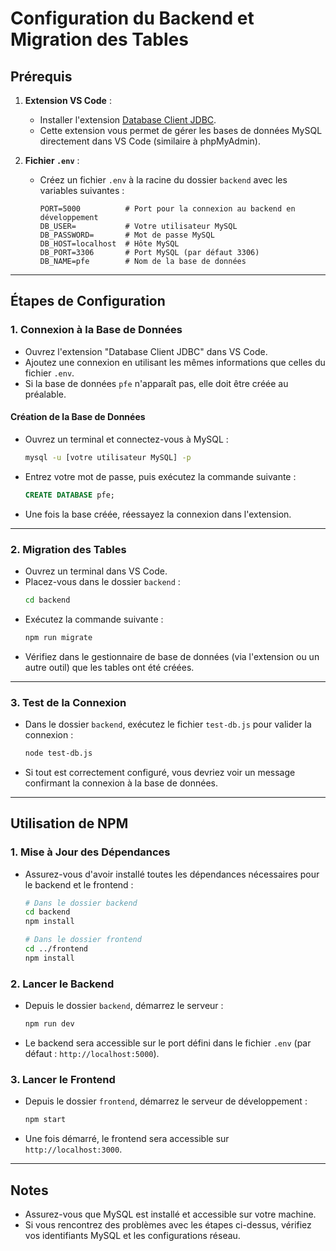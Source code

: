 # Configuration du Backend et Migration des Tables

## Prérequis
1. **Extension VS Code** :
   - Installer l'extension [Database Client JDBC](https://marketplace.visualstudio.com/items?itemName=cweijan.vscode-database-client).
   - Cette extension vous permet de gérer les bases de données MySQL directement dans VS Code (similaire à phpMyAdmin).

2. **Fichier `.env`** :
   - Créez un fichier `.env` à la racine du dossier `backend` avec les variables suivantes :
     ```env
     PORT=5000          # Port pour la connexion au backend en développement
     DB_USER=           # Votre utilisateur MySQL
     DB_PASSWORD=       # Mot de passe MySQL
     DB_HOST=localhost  # Hôte MySQL
     DB_PORT=3306       # Port MySQL (par défaut 3306)
     DB_NAME=pfe        # Nom de la base de données
     ```

---

## Étapes de Configuration

### 1. **Connexion à la Base de Données**
   - Ouvrez l'extension "Database Client JDBC" dans VS Code.
   - Ajoutez une connexion en utilisant les mêmes informations que celles du fichier `.env`.
   - Si la base de données `pfe` n'apparaît pas, elle doit être créée au préalable.

   #### Création de la Base de Données
   - Ouvrez un terminal et connectez-vous à MySQL :
     ```bash
     mysql -u [votre utilisateur MySQL] -p
     ```
   - Entrez votre mot de passe, puis exécutez la commande suivante :
     ```sql
     CREATE DATABASE pfe;
     ```
   - Une fois la base créée, réessayez la connexion dans l'extension.

---

### 2. **Migration des Tables**
   - Ouvrez un terminal dans VS Code.
   - Placez-vous dans le dossier `backend` :
     ```bash
     cd backend
     ```
   - Exécutez la commande suivante :
     ```bash
     npm run migrate
     ```
   - Vérifiez dans le gestionnaire de base de données (via l'extension ou un autre outil) que les tables ont été créées.

---

### 3. **Test de la Connexion**
   - Dans le dossier `backend`, exécutez le fichier `test-db.js` pour valider la connexion :
     ```bash
     node test-db.js
     ```
   - Si tout est correctement configuré, vous devriez voir un message confirmant la connexion à la base de données.

---

## Utilisation de NPM

### 1. **Mise à Jour des Dépendances**
   - Assurez-vous d'avoir installé toutes les dépendances nécessaires pour le backend et le frontend :
     ```bash
     # Dans le dossier backend
     cd backend
     npm install

     # Dans le dossier frontend
     cd ../frontend
     npm install
     ```

### 2. **Lancer le Backend**
   - Depuis le dossier `backend`, démarrez le serveur :
     ```bash
     npm run dev
     ```
   - Le backend sera accessible sur le port défini dans le fichier `.env` (par défaut : `http://localhost:5000`).

### 3. **Lancer le Frontend**
   - Depuis le dossier `frontend`, démarrez le serveur de développement :
     ```bash
     npm start
     ```
   - Une fois démarré, le frontend sera accessible sur `http://localhost:3000`.

---

## Notes
- Assurez-vous que MySQL est installé et accessible sur votre machine.
- Si vous rencontrez des problèmes avec les étapes ci-dessus, vérifiez vos identifiants MySQL et les configurations réseau.
